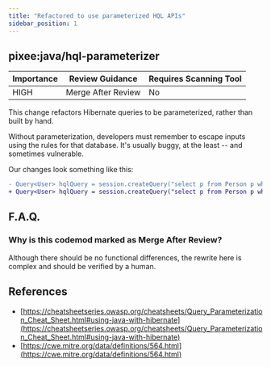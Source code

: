 ```yaml
---
title: "Refactored to use parameterized HQL APIs"
sidebar_position: 1
---
```


## pixee:java/hql-parameterizer 

| Importance  | Review Guidance      | Requires Scanning Tool |
|-------------|----------------------|------------------------|
| HIGH | Merge After Review | No     |

This change refactors Hibernate queries to be parameterized, rather than built by hand.

Without parameterization, developers must remember to escape inputs using the rules for that database. It's usually buggy, at the least -- and sometimes vulnerable.

Our changes look something like this:

```diff
- Query<User> hqlQuery = session.createQuery("select p from Person p where p.name like '" + tainted + "'");
+ Query<User> hqlQuery = session.createQuery("select p from Person p where p.name like :parameter0").setParameter(":parameter0", tainted);
```

## F.A.Q.

### Why is this codemod marked as Merge After Review?

Although there should be no functional differences, the rewrite here is complex and should be verified by a human.


## References
 * [https://cheatsheetseries.owasp.org/cheatsheets/Query_Parameterization_Cheat_Sheet.html#using-java-with-hibernate](https://cheatsheetseries.owasp.org/cheatsheets/Query_Parameterization_Cheat_Sheet.html#using-java-with-hibernate)
 * [https://cwe.mitre.org/data/definitions/564.html](https://cwe.mitre.org/data/definitions/564.html)
